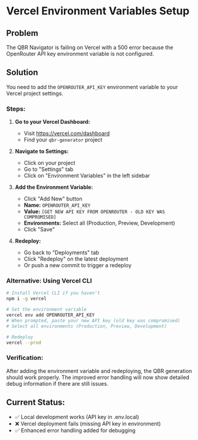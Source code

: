 # Vercel Environment Variables Setup

## Problem
The QBR Navigator is failing on Vercel with a 500 error because the OpenRouter API key environment variable is not configured.

## Solution
You need to add the `OPENROUTER_API_KEY` environment variable to your Vercel project settings.

### Steps:

1. **Go to your Vercel Dashboard:**
   - Visit https://vercel.com/dashboard
   - Find your `qbr-generator` project

2. **Navigate to Settings:**
   - Click on your project
   - Go to "Settings" tab
   - Click on "Environment Variables" in the left sidebar

3. **Add the Environment Variable:**
   - Click "Add New" button
   - **Name:** `OPENROUTER_API_KEY`
   - **Value:** `[GET NEW API KEY FROM OPENROUTER - OLD KEY WAS COMPROMISED]`
   - **Environments:** Select all (Production, Preview, Development)
   - Click "Save"

4. **Redeploy:**
   - Go back to "Deployments" tab
   - Click "Redeploy" on the latest deployment
   - Or push a new commit to trigger a redeploy

### Alternative: Using Vercel CLI
```bash
# Install Vercel CLI if you haven't
npm i -g vercel

# Set the environment variable
vercel env add OPENROUTER_API_KEY
# When prompted, paste your new API key (old key was compromised)
# Select all environments (Production, Preview, Development)

# Redeploy
vercel --prod
```

### Verification:
After adding the environment variable and redeploying, the QBR generation should work properly. The improved error handling will now show detailed debug information if there are still issues.

## Current Status:
- ✅ Local development works (API key in .env.local)
- ❌ Vercel deployment fails (missing API key in environment)
- ✅ Enhanced error handling added for debugging